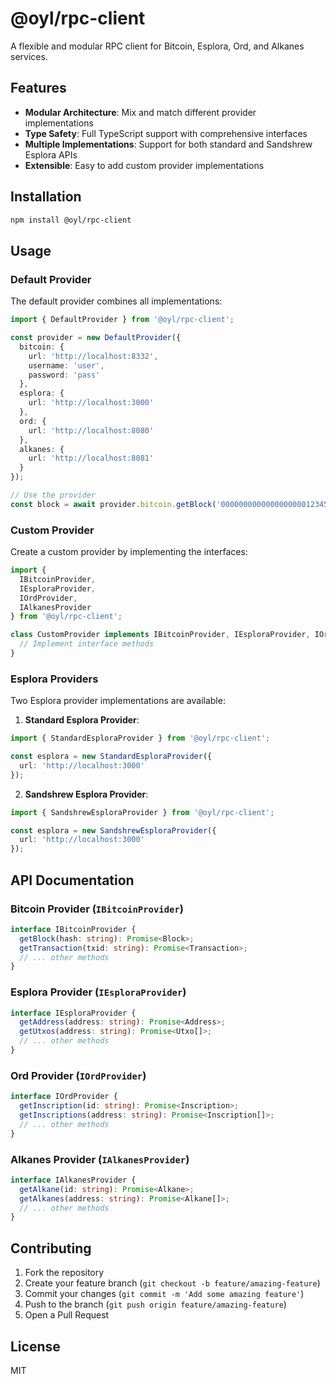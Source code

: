 # @oyl/rpc-client

A flexible and modular RPC client for Bitcoin, Esplora, Ord, and Alkanes services.

## Features

- **Modular Architecture**: Mix and match different provider implementations
- **Type Safety**: Full TypeScript support with comprehensive interfaces
- **Multiple Implementations**: Support for both standard and Sandshrew Esplora APIs
- **Extensible**: Easy to add custom provider implementations

## Installation

```bash
npm install @oyl/rpc-client
```

## Usage

### Default Provider

The default provider combines all implementations:

```typescript
import { DefaultProvider } from '@oyl/rpc-client';

const provider = new DefaultProvider({
  bitcoin: {
    url: 'http://localhost:8332',
    username: 'user',
    password: 'pass'
  },
  esplora: {
    url: 'http://localhost:3000'
  },
  ord: {
    url: 'http://localhost:8080'
  },
  alkanes: {
    url: 'http://localhost:8081'
  }
});

// Use the provider
const block = await provider.bitcoin.getBlock('0000000000000000000123456789abcdef');
```

### Custom Provider

Create a custom provider by implementing the interfaces:

```typescript
import { 
  IBitcoinProvider, 
  IEsploraProvider, 
  IOrdProvider, 
  IAlkanesProvider 
} from '@oyl/rpc-client';

class CustomProvider implements IBitcoinProvider, IEsploraProvider, IOrdProvider, IAlkanesProvider {
  // Implement interface methods
}
```

### Esplora Providers

Two Esplora provider implementations are available:

1. **Standard Esplora Provider**:
```typescript
import { StandardEsploraProvider } from '@oyl/rpc-client';

const esplora = new StandardEsploraProvider({
  url: 'http://localhost:3000'
});
```

2. **Sandshrew Esplora Provider**:
```typescript
import { SandshrewEsploraProvider } from '@oyl/rpc-client';

const esplora = new SandshrewEsploraProvider({
  url: 'http://localhost:3000'
});
```

## API Documentation

### Bitcoin Provider (`IBitcoinProvider`)

```typescript
interface IBitcoinProvider {
  getBlock(hash: string): Promise<Block>;
  getTransaction(txid: string): Promise<Transaction>;
  // ... other methods
}
```

### Esplora Provider (`IEsploraProvider`)

```typescript
interface IEsploraProvider {
  getAddress(address: string): Promise<Address>;
  getUtxos(address: string): Promise<Utxo[]>;
  // ... other methods
}
```

### Ord Provider (`IOrdProvider`)

```typescript
interface IOrdProvider {
  getInscription(id: string): Promise<Inscription>;
  getInscriptions(address: string): Promise<Inscription[]>;
  // ... other methods
}
```

### Alkanes Provider (`IAlkanesProvider`)

```typescript
interface IAlkanesProvider {
  getAlkane(id: string): Promise<Alkane>;
  getAlkanes(address: string): Promise<Alkane[]>;
  // ... other methods
}
```

## Contributing

1. Fork the repository
2. Create your feature branch (`git checkout -b feature/amazing-feature`)
3. Commit your changes (`git commit -m 'Add some amazing feature'`)
4. Push to the branch (`git push origin feature/amazing-feature`)
5. Open a Pull Request

## License

MIT 